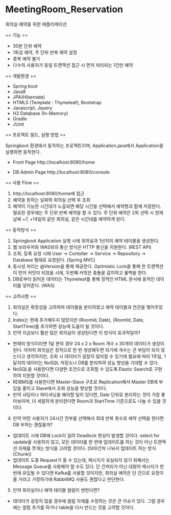 # MeetingRoom_Reservation

회의실 예약을 위한 애플리케이션

== 기능 ==
- 30분 단위 예약
- 1회성 예약, 주 단위 반복 예약 설정
- 중복 예약 불가
- 다수의 사용자가 동일 트랜잭션 접근 시 먼저 처리되는 1건만 예약

== 개발환경 ==
- Spring boot
- Java8
- JPA(Hibernate)
- HTML5 (Template : Thymeleaf), Bootstrap
- Javascript, Jquery
- H2 Database (In-Memory)
- Gradle
- JUnit

== 프로젝트 빌드, 실행 방법 ==

Springboot 환경에서 동작하는 프로젝트이며, Application.java에서 Application을 실행하면 동작한다.
- Front Page
http://localhost:8080/home

- DB Admin Page
http://localhost:8080/console

== 사용 Flow ==
1. http://localhost:8080/home에 접근
2. 예약을 원하는 날짜와 회의실 선택 후 조회
3. 예약이 가능한 시간대가 노출되면 해당 시간을 선택해서 예약명과 함께 저장한다.
필요한 경우에는 주 단위 반복 예약을 할 수 있다. 주 단위 예약은 2회 선택 시 현재 날짜 +7, +14일의 같은 회의실, 같은 시간대를 예약하게 된다.

== 동작방식 ==
1. Springboot Application 실행 시에 회의실과 1년치의 예약 테이블을 생성한다.
2. 웹 브라우저와 WAS와의 통신 방식은 HTTP 통신을 지원한다. (REST API)
3. 조회, 등록 요청 시에 User -> Contoller -> Service -> Repository -> Database 형태로 요청된다. (Spring MVC)
4. 동시성 처리는 @Version을 통해 제공한다. Optimistic Lock을 통해 한 트랜잭션이 먼저 커밋이 되었을 시에, 두번째 커밋은 충돌을 감지하고 롤백을 한다.
5. DB로부터 읽어온 데이터는 Thymeleaf를 통해 정적인 HTML 문서에 동적인 데이터를 넣어준다. (WAS)

== 고려사항 ==
1. 회의실은 확장성을 고려하여 테이블을 분리하였고 예약 테이블과 연관을 맺어주었다.
2. Index는 현재 추가해두지 않았지만  (RoomId, Date), (RoomId, Date, StartTime)를 추가하면 성능에 도움이 될 것이다.
3. 만약 지금보다 훨씬 많은 회의실이 생성된다면 이 방식이 효과적일까?
- 현재의 방식이라면 1달 분의 경우 24 x 2 x Room 개수 x 30개의 데이터가 생성이 된다. 어차피 회의실은 정적으로 한 번 생성해두면 되기에 개수는 큰 부담이 되지 않는다고 생각하지만, 조회 시 데이터가 굉장히 많아질 수 있기에 필요에 따라 1주일, 1달치의 데이터는 NoSQL 저장소나 DB를 분리하여 성능 향상을 기대할 수 있다.
- NoSQL을 사용한다면 다양한 조건으로 조회할 수 있도록 Elastic Search로 구현하여 지원할 것이다.
- RDBMS를 사용한다면 Master-Slave 구조로 Replication해서 Master DB에 부담을 줄이고 Slave에서 조회 성능을 향상할 것이다.
- 만약 샤딩이나 파티셔닝을 해야할 일이 있다면, Date 단위로 분리하는 것이 가장 좋아보이며, 더 세밀하게 분리한다면 Room과 StartTime 기준으로도 나눌 수 있을 것이다.

4. 만약 어떤 사용자가 24시간 전부를 선택해서 최대 반복 횟수로 예약 선택을 한다면 DB 부하는 괜찮을까?
- 업데이트 시에 DB에 Lock이 걸려 Deadlock 현상이 발생할 것이다. select for update을 사용하지 않고, 모든 데이터를 한 번에 업데이트를 하는 것이 아닌 트랜잭션 자체를 쪼개는 방식을 고려할 것이다. (500건씩 나눠서 업데이트 하는 방식(Chunk))
- 업데이트 도중 Request가 올 수 있는데, 메시지가 유실되지 않기 위해서는 Message Queue를 사용해야 할 수도 있다. 단 건처리가 아닌 대량의 메시지가 한 번에 유입될 수 있다면 Kafka를 사용할 것이지만, 회의실 예약은 단 건으로 요청이 올 거라고 가정하기에 RabbitMQ 사용도 괜찮다고 판단한다. 

5. 만약 회의실이나 예약 테이블 컬럼이 변한다면?
- 데이터가 굉장히 많을 경우에 컬럼 자체를 수정하는 것은 큰 이슈가 있다. 그럴 경우에는 컬럼 추가를 하거나 table을 다시 만드는 것을 고려할 것이다.
